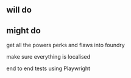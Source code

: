 ## will do

## might do

get all the powers perks and flaws into foundry

make sure everything is localised

end to end tests using Playwright